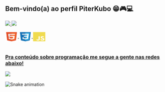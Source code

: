 ## Bem-vindo(a) ao perfil PiterKubo 😁🎮💻

 <div>
   <a href="https://github.com/piterkubo">
   <img height="180em" src="https://github-readme-stats.vercel.app/api?username=piterkubo&show_icons=true&theme=tokyonight&include_all_commits=true&count_private=true"/>
   <img height="180em" src="https://github-readme-stats.vercel.app/api/top-langs/?username=piterkubo&layout=compact&langs_count=6&theme=tokyonight"/>

</div>
<div style="display: inline_block"><br>  
  <img align="center" alt="HTML" height="30" width="40" src="https://raw.githubusercontent.com/devicons/devicon/master/icons/html5/html5-original.svg">
  <img align="center" alt="CSS" height="30" width="40" src="https://raw.githubusercontent.com/devicons/devicon/master/icons/css3/css3-original.svg">
  <img align="center" alt="Js" height="30" width="40" src="https://raw.githubusercontent.com/devicons/devicon/master/icons/javascript/javascript-plain.svg">
</div>
 
 <br>
 
  ### Pra conteúdo sobre programação me segue a gente nas redes abaixo!
 
<div> 
    
  <a href="https://www.linkedin.com/in/piter-kubo-chagas-a79737a7" target="_blank"><img src="https://img.shields.io/badge/-LinkedIn-%230077B5?style=for-the-badge&logo=linkedin&logoColor=white" target="_blank"></a> 
 
  
 
   ![Snake animation](https://github.com/piterkubo/piterkubo/blob/output/github-contribution-grid-snake.svg)


</div>
